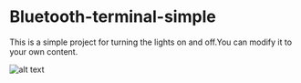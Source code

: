 # Bluetooth-terminal-simple

This is a simple project for turning the lights on and off.You can modify it to your own content.




![alt text](https://drive.google.com/file/d/1LPoucr9_-Z3lKWDhjCXqEcFX5NO5RdqF/view?usp=sharinge)
